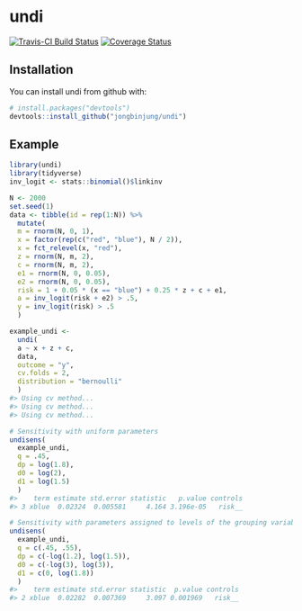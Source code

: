 
<!-- README.md is generated from README.Rmd. Please edit that file -->
undi
====

[![Travis-CI Build Status](https://travis-ci.org/jongbinjung/undi.svg?branch=master)](https://travis-ci.org/jongbinjung/undi) [![Coverage Status](https://img.shields.io/codecov/c/github/jongbinjung/undi/master.svg)](https://codecov.io/github/jongbinjung/undi?branch=master)

Installation
------------

You can install undi from github with:

``` r
# install.packages("devtools")
devtools::install_github("jongbinjung/undi")
```

Example
-------

``` r
library(undi)
library(tidyverse)
inv_logit <- stats::binomial()$linkinv

N <- 2000
set.seed(1)
data <- tibble(id = rep(1:N)) %>%
  mutate(
  m = rnorm(N, 0, 1),
  x = factor(rep(c("red", "blue"), N / 2)),
  x = fct_relevel(x, "red"),
  z = rnorm(N, m, 2),
  c = rnorm(N, m, 2),
  e1 = rnorm(N, 0, 0.05),
  e2 = rnorm(N, 0, 0.05),
  risk = 1 + 0.05 * (x == "blue") + 0.25 * z + c + e1,
  a = inv_logit(risk + e2) > .5,
  y = inv_logit(risk) > .5
  )

example_undi <-
  undi(
  a ~ x + z + c,
  data,
  outcome = "y",
  cv.folds = 2,
  distribution = "bernoulli"
  )
#> Using cv method...
#> Using cv method...
#> Using cv method...

# Sensitivity with uniform parameters
undisens(
  example_undi,
  q = .45,
  dp = log(1.8),
  d0 = log(2),
  d1 = log(1.5)
  )
#>    term estimate std.error statistic   p.value controls
#> 3 xblue  0.02324  0.005581     4.164 3.196e-05   risk__

# Sensitivity with parameters assigned to levels of the grouping variable
undisens(
  example_undi,
  q = c(.45, .55),
  dp = c(-log(1.2), log(1.5)),
  d0 = c(-log(3), log(3)),
  d1 = c(0, log(1.8))
  )
#>    term estimate std.error statistic  p.value controls
#> 2 xblue  0.02282  0.007369     3.097 0.001969   risk__
```
